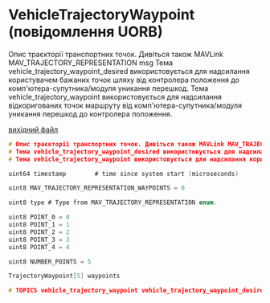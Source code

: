 # VehicleTrajectoryWaypoint (повідомлення UORB)

Опис траєкторії транспортних точок. Дивіться також MAVLink MAV_TRAJECTORY_REPRESENTATION msg Тема vehicle_trajectory_waypoint_desired використовується для надсилання користувачем бажаних точок шляху від контролера положення до комп'ютера-супутника/модуля уникання перешкод. Тема vehicle_trajectory_waypoint використовується для надсилання відкоригованих точок маршруту від комп'ютера-супутника/модуля уникання перешкод до контролера положення.

[вихідний файл](https://github.com/PX4/PX4-Autopilot/blob/release/1.15/msg/VehicleTrajectoryWaypoint.msg)

```c
# Опис траєкторії транспортних точок. Дивіться також MAVLink MAV_TRAJECTORY_REPRESENTATION msg
# Тема vehicle_trajectory_waypoint_desired використовується для надсилання бажаних користувачем точок маршруту від контролера положення до комп'ютера-супутника/модуля уникання перешкод.
# Тема vehicle_trajectory_waypoint використовується для надсилання коригованих точок маршруту від комп'ютера-супутника/модуля уникання перешкод до контролера положення.

uint64 timestamp        # time since system start (microseconds)

uint8 MAV_TRAJECTORY_REPRESENTATION_WAYPOINTS = 0

uint8 type # Type from MAV_TRAJECTORY_REPRESENTATION enum.

uint8 POINT_0 = 0
uint8 POINT_1 = 1
uint8 POINT_2 = 2
uint8 POINT_3 = 3
uint8 POINT_4 = 4

uint8 NUMBER_POINTS = 5

TrajectoryWaypoint[5] waypoints

# TOPICS vehicle_trajectory_waypoint vehicle_trajectory_waypoint_desired

```
